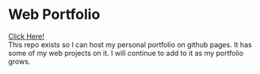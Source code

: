 # Web Portfolio
[Click Here!](https://phinziegler.github.io/web_portfolio/)
<br>
This repo exists so I can host my personal portfolio on github pages. It has some of my web projects on it. I will continue to add to it as my portfolio grows.
